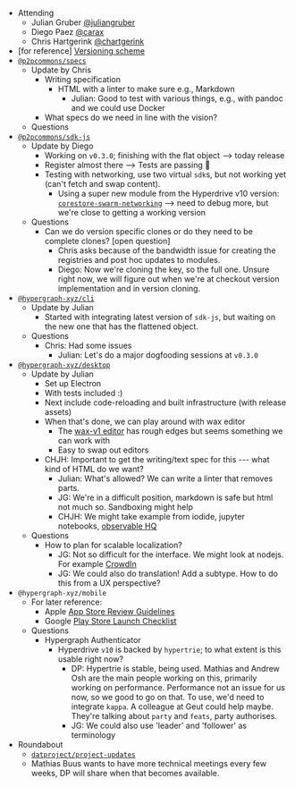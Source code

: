 -   Attending
    - Julian Gruber [@juliangruber](https://twitter.com/juliangruber)
    - Diego Paez [@carax](https://twitter.com/carax)
    - Chris Hartgerink [@chartgerink](https://twitter.com/chartgerink)
-   [for reference] [Versioning scheme](https://drive.google.com/a/libscie.org/open?id=1Hp4gIUVNePO33lGcYeK8dOwY6EZWCQrL7XrURIILslg)
-   [`@p2pcommons/specs`](https://github.com/p2pcommons/specs)
    - Update by Chris
      - Writing specification
        - HTML with a linter to make sure e.g., Markdown
          - Julian: Good to test with various things, e.g., with pandoc and we could use Docker
      - What specs do we need in line with the vision?
    - Questions
-   [`@p2pcommons/sdk-js`](https://github.com/p2pcommons/sdk-js)
    - Update by Diego
      - Working on `v0.3.0`; finishing with the flat object --> today release
      - Register almost there --> Tests are passing :confetti_ball:
      - Testing with networking, use two virtual `sdk`s, but not working yet (can't fetch and swap content).
        - Using a super new module from the Hyperdrive v10 version: [`corestore-swarm-networking`](https://github.com/andrewosh/corestore-swarm-networking) --> need to debug more, but we're close to getting a working version
    - Questions
      - Can we do version specific clones or do they need to be complete clones? [open question]
        - Chris asks because of the bandwidth issue for creating the registries and post hoc updates to modules.
        - Diego: Now we're cloning the key, so the full one. Unsure right now, we will figure out when we're at checkout version implementation and in version cloning.
-   [`@hypergraph-xyz/cli`](https://github.com/hypergraph-xyz/cli)
    - Update by Julian
      - Started with integrating latest version of `sdk-js`, but waiting on the new one that has the flattened object.
    - Questions
      - Chris: Had some issues
        - Julian: Let's do a major dogfooding sessions at `v0.3.0`
-   [`@hypergraph-xyz/desktop`](https://github.com/hypergraph-xyz/desktop)
    - Update by Julian
      - Set up Electron
      - With tests included :)
      - Next include code-reloading and built infrastructure (with release assets)
      - When that's done, we can play around with wax editor
        - The [wax-v1 editor](https://wax-demo.coko.foundation) has rough edges but seems something we can work with
        - Easy to swap out editors
      - CHJH: Important to get the writing/text spec for this --- what kind of HTML do we want?
        - Julian: What's allowed? We can write a linter that removes parts. 
        - JG: We're in a difficult position, markdown is safe but html not much so. Sandboxing might help
        - CHJH: We might take example from iodide, jupyter notebooks, [observable HQ](https://observablehq.com/)
    - Questions
      - How to plan for scalable localization?
        - JG: Not so difficult for the interface. We might look at nodejs. For example [CrowdIn](https://crowdin.com/)
        - JG: We could also do translation! Add a subtype. How to do this from a UX perspective? 
-   `@hypergraph-xyz/mobile`
    - For later reference:
      - Apple [App Store Review Guidelines](https://developer.apple.com/app-store/review/guidelines/)
      - Google [Play Store Launch Checklist](https://developer.android.com/distribute/best-practices/launch/launch-checklist)
    - Questions
      - Hypergraph Authenticator
        - Hyperdrive `v10` is backed by `hypertrie`; to what extent is this usable right now?
          - DP: Hypertrie is stable, being used. Mathias and Andrew Osh are the main people working on this, primarily working on performance. Performance not an issue for us now, so we good to go on that. To use, we'd need to integrate `kappa`. A colleague at Geut could help maybe. They're talking about `party` and `feats`, party authorises.
          - JG: We could also use 'leader' and 'follower' as terminology
- Roundabout
  - [`datproject/project-updates`](https://github.com/datproject/project-updates)
  - Mathias Buus wants to have more technical meetings every few weeks, DP will share when that becomes available.
